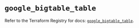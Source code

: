 # `google_bigtable_table`

Refer to the Terraform Registry for docs: [`google_bigtable_table`](https://registry.terraform.io/providers/hashicorp/google/6.49.0/docs/resources/bigtable_table).
